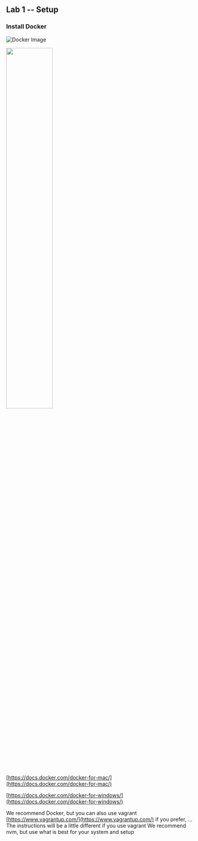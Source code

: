 ## Lab 1 -- Setup

### Install Docker 
![Docker Image](https://docs.docker.com/images/logo-docker-main.png)

<img src="https://docs.docker.com/images/logo-docker-main.png" width="50%"></img>


[https://docs.docker.com/docker-for-mac/](https://docs.docker.com/docker-for-mac/)

[https://docs.docker.com/docker-for-windows/](https://docs.docker.com/docker-for-windows/)


We recommend Docker, but you can also use vagrant [https://www.vagrantup.com/](https://www.vagrantup.com/) if you prefer, ... The instructions will be a little different if you use vagrant
We recommend nvm, but use what is best for your system and setup
